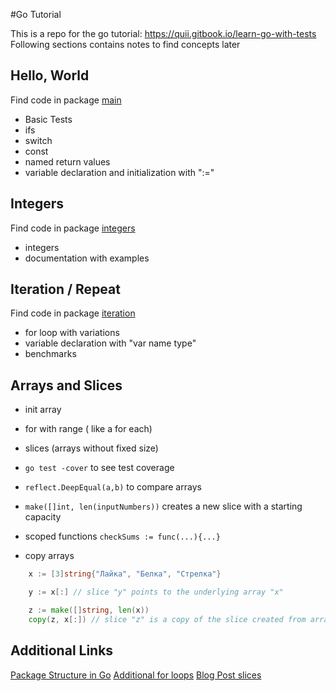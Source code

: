 #Go Tutorial

This is a repo for the go tutorial: https://quii.gitbook.io/learn-go-with-tests
Following sections contains notes to find concepts later

## Hello, World

Find code in package [main](./main)

- Basic Tests
- ifs
- switch
- const
- named return values
- variable declaration and initialization with ":="

## Integers

Find code in package [integers](./integers)

- integers
- documentation with examples

## Iteration / Repeat

Find code in package [iteration](./iteration)

- for loop with variations
- variable declaration with "var name type"
- benchmarks

## Arrays and Slices

- init array
- for with range ( like a for each)
- slices (arrays without fixed size)
- ```go test -cover``` to see test coverage

- ```reflect.DeepEqual(a,b)``` to compare arrays
- ```make([]int, len(inputNumbers))``` creates a new slice with a starting capacity

- scoped functions ```checkSums := func(...){...}```

- copy arrays

```go 
    x := [3]string{"Лайка", "Белка", "Стрелка"}

	y := x[:] // slice "y" points to the underlying array "x"

	z := make([]string, len(x))
	copy(z, x[:]) // slice "z" is a copy of the slice created from array "x"

```

## Additional Links

[Package Structure in Go](https://dave.cheney.net/2014/12/01/five-suggestions-for-setting-up-a-go-project)
[Additional for loops](https://gobyexample.com/for)
[Blog Post slices](https://go.dev/blog/slices-intro)
